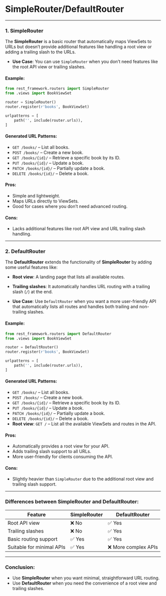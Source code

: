 # SimpleRouter/DefaultRouter

---

### **1. SimpleRouter**
The **SimpleRouter** is a basic router that automatically maps ViewSets to URLs but doesn’t provide additional features like handling a root view or adding a trailing slash to the URLs.

- **Use Case**: You can use `SimpleRouter` when you don’t need features like the root API view or trailing slashes.

#### **Example:**

```python
from rest_framework.routers import SimpleRouter
from .views import BookViewSet

router = SimpleRouter()
router.register(r'books', BookViewSet)

urlpatterns = [
    path('', include(router.urls)),
]
```

#### **Generated URL Patterns:**
- `GET /books/` – List all books.
- `POST /books/` – Create a new book.
- `GET /books/{id}/` – Retrieve a specific book by its ID.
- `PUT /books/{id}/` – Update a book.
- `PATCH /books/{id}/` – Partially update a book.
- `DELETE /books/{id}/` – Delete a book.

#### **Pros:**
- Simple and lightweight.
- Maps URLs directly to ViewSets.
- Good for cases where you don’t need advanced routing.

#### **Cons:**
- Lacks additional features like root API view and URL trailing slash handling.

---

### **2. DefaultRouter**
The **DefaultRouter** extends the functionality of **SimpleRouter** by adding some useful features like:
- **Root view**: A landing page that lists all available routes.
- **Trailing slashes**: It automatically handles URL routing with a trailing slash (`/`) at the end.

- **Use Case**: Use `DefaultRouter` when you want a more user-friendly API that automatically lists all routes and handles both trailing and non-trailing slashes.

#### **Example:**

```python
from rest_framework.routers import DefaultRouter
from .views import BookViewSet

router = DefaultRouter()
router.register(r'books', BookViewSet)

urlpatterns = [
    path('', include(router.urls)),
]
```

#### **Generated URL Patterns:**
- `GET /books/` – List all books.
- `POST /books/` – Create a new book.
- `GET /books/{id}/` – Retrieve a specific book by its ID.
- `PUT /books/{id}/` – Update a book.
- `PATCH /books/{id}/` – Partially update a book.
- `DELETE /books/{id}/` – Delete a book.
- **Root view**: `GET /` – List all the available ViewSets and routes in the API.

#### **Pros:**
- Automatically provides a root view for your API.
- Adds trailing slash support to all URLs.
- More user-friendly for clients consuming the API.

#### **Cons:**
- Slightly heavier than `SimpleRouter` due to the additional root view and trailing slash support.

---

### **Differences between SimpleRouter and DefaultRouter:**

| Feature                | SimpleRouter | DefaultRouter |
|------------------------|--------------|---------------|
| Root API view           | ❌ No         | ✅ Yes        |
| Trailing slashes        | ❌ No         | ✅ Yes        |
| Basic routing support   | ✅ Yes        | ✅ Yes        |
| Suitable for minimal APIs | ✅ Yes     | ❌ More complex APIs |

---

### Conclusion:
- Use **SimpleRouter** when you want minimal, straightforward URL routing.
- Use **DefaultRouter** when you need the convenience of a root view and trailing slashes.
  
